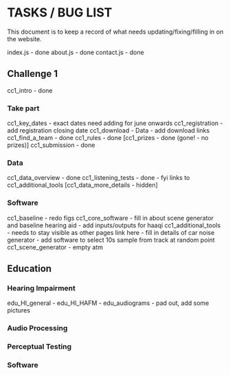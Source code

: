 # TASKS / BUG LIST

This document is to keep a record of what needs updating/fixing/filling in on the website.

index.js - done
about.js - done
contact.js - done

## Challenge 1
cc1_intro - done

### Take part
cc1_key_dates - exact dates need adding for june onwards
cc1_registration - add registration closing date
cc1_download - Data - add download links
cc1_find_a_team - done
cc1_rules - done
[cc1_prizes - done (gone! - no prizes)]
cc1_submission - done 

### Data
cc1_data_overview - done
cc1_listening_tests - done - fyi links to cc1_additional_tools
[cc1_data_more_details - hidden]

### Software
cc1_baseline - redo figs
cc1_core_software - fill in about scene generator and baseline hearing aid
                  - add inputs/outputs for haaqi
cc1_additional_tools - needs to stay visible as other pages link here 
                     - fill in details of car noise generator
                     - add software to select 10s sample from track at random point
cc1_scene_generator - empty atm


## Education
### Hearing Impairment
edu_HI_general - 
edu_HI_HAFM - 
edu_audiograms - pad out, add some pictures

### Audio Processing


### Perceptual Testing


### Software




